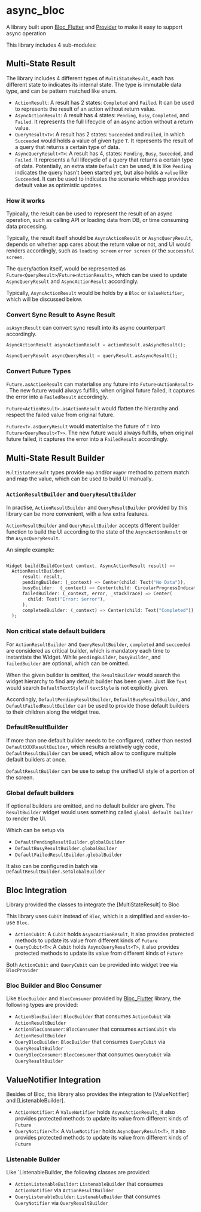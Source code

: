 # async_bloc

A library built upon [Bloc_Flutter] and [Provider] to make it easy to support async operation

This library includes 4 sub-modules:

## Multi-State Result

The library includes 4 different types of `MultiStateResult`, each has different state to indicates its internal state. The type is immutable data type, and can be pattern matched like enum.

* `ActionResult`: A result has 2 states: `Completed` and `Failed`. It can be used to represents the result of an action without return value.
* `AsyncActionResult`: A result has 4 states: `Pending`, `Busy`, `Completed`, and `Failed`. It represents the full lifecycle of an async action without a return value.
* `QueryResult<T>`: A result has 2 states: `Succeeded` and `Failed`, in which `Succeeded` would holds a value of given type `T`. It represents the result of a query that returns a certain type of data.
* `AsyncQueryResult<T>`: A result has 4, states: `Pending`, `Busy`, `Suceeded`, and `Failed`. It represents a full lifecycle of a query that returns a certain type of data. Potentially, an extra state `Default` can be used, it is like `Pending` indicates the query hasn't been started yet, but also holds a `value` like `Succeeded`. It can be used to indicates the scenario which app provides default value as optimistic updates.

### How it works

Typically, the result can be used to represent the result of an async operation, such as calling API or loading data from DB, or time consuming data processing.

Typically, the result itself should be `AsyncActionResult` or `AsyncQueryResult`, depends on whether app cares about the return value or not, and UI would renders accordingly, such as `loading screen` `error screen` or the `successful screen`.

The query/action itself, would be represented as `Future<QueryResult>`/`Future<ActionResult>`, which can be used to update `AsyncQueryResult` and `AsyncActionResult` accordingly.

Typically, `AsyncActionResult` would be holds by a `Bloc` or `ValueNotifier`, which will be discussed below.

### Convert Sync Result to Async Result

`asAsyncResult` can convert sync result into its async counterpart accordingly.

```dart
AsyncActionResult asyncActionResult = actionResult.asAsyncResult();

AsyncQueryResult asyncQueryResult = queryResult.asAsyncResult();
```
### Convert Future Types

`Future.asActionResult` can materialise any future into `Future<ActionResult>` . The new future would always fulfills, when original future failed, it captures the error into a `FailedResult` accordingly.

`Future<ActionResult>.asActionResult`  would flatten the hierarchy and respect the failed value from original future.

`Future<T>.asQueryResult` would matertialse the future of `T` into `Future<QueryResult<T>>`. The new future would always fulfills, when original future failed, it captures the error into a `FailedResult` accordingly.
## Multi-State Result Builder

`MultiStateResult` types provide `map` and/or `mapOr` method to pattern match and map the value, which can be used to build UI manually.

### `ActionResultBuilder` and `QueryResultBuilder`

In practise, `ActionResultBuilder` and `QueryResultBuilder` provided by this library can be more convenient, with a few extra features.

`ActionResultBuilder` and `QueryResultBuilder` accepts different builder function to build the UI according to the state of the `AsyncActionResult` or the `AsyncQueryResult`.

An simple example:

```dart

Widget build(BuildContext context, AsyncActionResult result) =>
  ActionResultBuilder(
      result: result,
      pendingBuilder: (_context) => Center(child: Text("No Data")),
      busyBuilder:  (_context) => Center(child: CircularProgressIndicator()),
      failedBuilder: (_context, error, _stackTrace) => Center(
        child: Text("Error: $error"),
      ),
      completedBuilder: (_context) => Center(child: Text("Completed")),
  );
```
### Non critical state default builders

For `ActionResultBuilder` and `QueryResultBuilder`, `completed` and `succeeded` are considered as critical builder, which is mandatory each time to instantiate the Widget. While `pendingBuilder`, `busyBuilder`, and `failedBuilder` are optional, which can be omitted.

When the given builder is omitted, the `ResultBuilder` would search the widget hierarchy to find any default builder has been given. Just like `Text` would search `DefaultTextStyle` if `textStyle` is not explicitly given.

Accordingly, `DefaultPendingResultBuilder`, `DefaultBusyResultBuilder`, and `DefaultFailedResultBuilder` can be used to provide those default builders to their children along the widget tree.

### DefaultResultBuilder

If more than one default builder needs to be configured, rather than nested `DefaultXXXResultBuilder`, which results a relatively ugly code, `DefaultResultBuilder` can be used, which allow to configure multiple default builders at once.

`DefaultResultBuilder` can be use to setup the unified UI style of a portion of the screen.
### Global default builders

If optional builders are omitted, and no default builder are given. The `ResultBuilder` widget would uses something called `global default builder` to render the UI.

Which can be setup via

* `DefaultPendingResultBuilder.globalBuilder`
* `DefaultBusyResultBuilder.globalBuilder`
* `DefaultFailedResultBuilder.globalBuilder`

It also can be configured in batch via `DefaultResultBuilder.setGlobalBuilder`

## Bloc Integration

Library provided the classes to integrate the [MultiStateResult] to Bloc

This library uses `Cubit` instead of `Bloc`, which is a simplified and easier-to-use `Bloc`.

* `ActionCubit`: A `Cubit` holds `AsyncActionResult`, it also provides protected methods to update its value from different kinds of `Future`
* `QueryCubit<T>`: A `Cubit` holds `AsyncQueryResult<T>`, it also provides protected methods to update its value from different kinds of `Future`

Both `ActionCubit` and `QueryCubit` can be provided into widget tree via `BlocProvider`

### Bloc Builder and Bloc Consumer

Like `BlocBuilder` and `BlocConsumer` provided by [Bloc_Flutter] library, the following types are provided:

* `ActionBlocBuilder`: `BlocBuilder` that consumes `ActionCubit` via `ActionResultBuilder`
* `ActionBlocConsumer`: `BlocConsumer` that consumes `ActionCubit` via `ActionResultBuilder`
* `QueryBlocBuilder`: `BlocBuilder` that consumes `QueryCubit` via `QueryResultBuilder`
* `QueryBlocConsumer`: `BlocConsumer` that consumes `QueryCubit` via `QueryResultBuilder`

## ValueNotifier Integration

Besides of Bloc, this library also provides the integration to [ValueNotifier] and [ListenableBuilder].

* `ActionNotifier`: A `ValueNotifier` holds `AsyncActionResult`, it also provides protected methods to update its value from different kinds of `Future`
* `QueryNotifier<T>`: A `ValueNotifier` holds `AsyncQueryResult<T>`, it also provides protected methods to update its value from different kinds of `Future`

### Listenable Builder

Like `ListenableBuilder, the following classes are provided:

* `ActionListenableBuilder`: `ListenableBuilder` that consumes `ActionNotifier` via `ActionResultBuilder`
* `QueryListenableBuilder`: `ListenableBuilder` that consumes `QueryNotifier` via `QueryResultBuilder`

[Bloc_Flutter]:https://pub.dev/packages/flutter_bloc
[Provider]:https://pub.dev/packages/provider